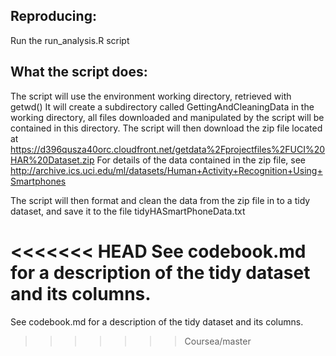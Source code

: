 Reproducing:
-----------

Run the run_analysis.R script

What the script does:
--------------------

The script will use the environment working directory, retrieved with getwd()
It will create a subdirectory called GettingAndCleaningData in the working directory, all files downloaded and manipulated by the script will be contained in this directory.
The script will then download the zip file located at https://d396qusza40orc.cloudfront.net/getdata%2Fprojectfiles%2FUCI%20HAR%20Dataset.zip
For details of the data contained in the zip file, see http://archive.ics.uci.edu/ml/datasets/Human+Activity+Recognition+Using+Smartphones 

The script will then format and clean the data from the zip file in to a tidy dataset, and save it to the file tidyHASmartPhoneData.txt

<<<<<<< HEAD
See codebook.md for a description of the tidy dataset and its columns.
=======
See codebook.md for a description of the tidy dataset and its columns.
>>>>>>> Coursea/master
